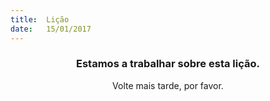 ```yaml
---
title:  Lição
date:   15/01/2017
---
```


### <center>Estamos a trabalhar sobre esta lição.</center>
<center>Volte mais tarde, por favor.</center>